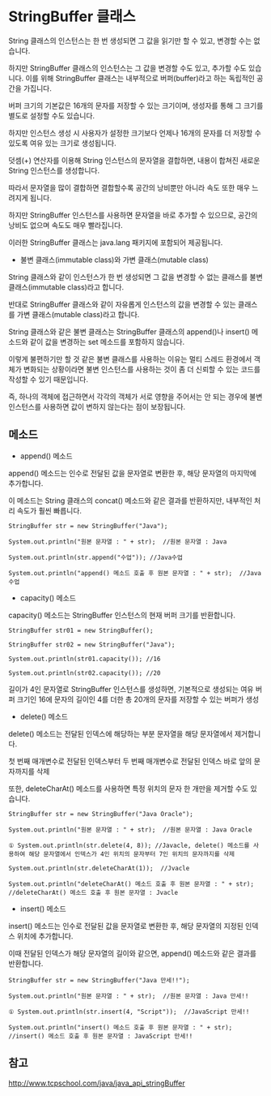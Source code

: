 # StringBuffer 클래스

String 클래스의 인스턴스는 한 번 생성되면 그 값을 읽기만 할 수 있고, 변경할 수는 없습니다.

하지만 StringBuffer 클래스의 인스턴스는 그 값을 변경할 수도 있고, 추가할 수도 있습니다.
이를 위해 StringBuffer 클래스는 내부적으로 버퍼(buffer)라고 하는 독립적인 공간을 가집니다.

버퍼 크기의 기본값은 16개의 문자를 저장할 수 있는 크기이며, 생성자를 통해 그 크기를 별도로 설정할 수도 있습니다.

하지만 인스턴스 생성 시 사용자가 설정한 크기보다 언제나 16개의 문자를 더 저장할 수 있도록 여유 있는 크기로 생성됩니다.

덧셈(+) 연산자를 이용해 String 인스턴스의 문자열을 결합하면, 내용이 합쳐진 새로운 String 인스턴스를 생성합니다.

따라서 문자열을 많이 결합하면 결합할수록 공간의 낭비뿐만 아니라 속도 또한 매우 느려지게 됩니다.

하지만 StringBuffer 인스턴스를 사용하면 문자열을 바로 추가할 수 있으므로, 공간의 낭비도 없으며 속도도 매우 빨라집니다.

이러한 StringBuffer 클래스는 java.lang 패키지에 포함되어 제공됩니다.

- 불변 클래스(immutable class)와 가변 클래스(mutable class)

String 클래스와 같이 인스턴스가 한 번 생성되면 그 값을 변경할 수 없는 클래스를 불변 클래스(immutable class)라고 합니다.

반대로 StringBuffer 클래스와 같이 자유롭게 인스턴스의 값을 변경할 수 있는 클래스를 가변 클래스(mutable class)라고 합니다.

String 클래스와 같은 불변 클래스는 StringBuffer 클래스의 append()나 insert() 메소드와 같이 값을 변경하는 set 메소드를 포함하지 않습니다.

이렇게 불편하기만 할 것 같은 불변 클래스를 사용하는 이유는 멀티 스레드 환경에서 객체가 변화되는 상황이라면 불변 인스턴스를 사용하는 것이 좀 더 신뢰할 수 있는 코드를 작성할 수 있기 때문입니다.

즉, 하나의 객체에 접근하면서 각각의 객체가 서로 영향을 주어서는 안 되는 경우에 불변 인스턴스를 사용하면 값이 변하지 않는다는 점이 보장됩니다.

## 메소드

- append() 메소드

append() 메소드는 인수로 전달된 값을 문자열로 변환한 후, 해당 문자열의 마지막에 추가합니다.

이 메소드는 String 클래스의 concat() 메소드와 같은 결과를 반환하지만, 내부적인 처리 속도가 훨씬 빠릅니다.

```
StringBuffer str = new StringBuffer("Java");

System.out.println("원본 문자열 : " + str);  //원본 문자열 : Java

System.out.println(str.append("수업")); //Java수업

System.out.println("append() 메소드 호출 후 원본 문자열 : " + str);  //Java수업
```

- capacity() 메소드

capacity() 메소드는 StringBuffer 인스턴스의 현재 버퍼 크기를 반환합니다.

```
StringBuffer str01 = new StringBuffer();

StringBuffer str02 = new StringBuffer("Java");

System.out.println(str01.capacity()); //16

System.out.println(str02.capacity()); //20
```

길이가 4인 문자열로 StringBuffer 인스턴스를 생성하면, 기본적으로 생성되는 여유 버퍼 크기인 16에 문자의 길이인 4를 더한 총 20개의 문자를 저장할 수 있는 버퍼가 생성

- delete() 메소드

delete() 메소드는 전달된 인덱스에 해당하는 부분 문자열을 해당 문자열에서 제거합니다.

첫 번째 매개변수로 전달된 인덱스부터 두 번째 매개변수로 전달된 인덱스 바로 앞의 문자까지를 삭제

또한, deleteCharAt() 메소드를 사용하면 특정 위치의 문자 한 개만을 제거할 수도 있습니다.

```
StringBuffer str = new StringBuffer("Java Oracle");

System.out.println("원본 문자열 : " + str);  //원본 문자열 : Java Oracle

① System.out.println(str.delete(4, 8)); //Javacle, delete() 메소드를 사용하여 해당 문자열에서 인덱스가 4인 위치의 문자부터 7인 위치의 문자까지를 삭제

System.out.println(str.deleteCharAt(1));  //Jvacle

System.out.println("deleteCharAt() 메소드 호출 후 원본 문자열 : " + str);  //deleteCharAt() 메소드 호출 후 원본 문자열 : Jvacle
```

- insert() 메소드

insert() 메소드는 인수로 전달된 값을 문자열로 변환한 후, 해당 문자열의 지정된 인덱스 위치에 추가합니다.

이때 전달된 인덱스가 해당 문자열의 길이와 같으면, append() 메소드와 같은 결과를 반환합니다.

```
StringBuffer str = new StringBuffer("Java 만세!!"); 

System.out.println("원본 문자열 : " + str);  //원본 문자열 : Java 만세!!

① System.out.println(str.insert(4, "Script"));  //JavaScript 만세!!

System.out.println("insert() 메소드 호출 후 원본 문자열 : " + str);  //insert() 메소드 호출 후 원본 문자열 : JavaScript 만세!!
```

## 참고 

<http://www.tcpschool.com/java/java_api_stringBuffer>
